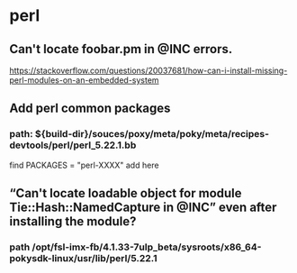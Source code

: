 # perl

## Can't locate foobar.pm in @INC errors.
https://stackoverflow.com/questions/20037681/how-can-i-install-missing-perl-modules-on-an-embedded-system

## Add perl common packages 
### path: ${build-dir}/souces/poxy/meta/poky/meta/recipes-devtools/perl/perl_5.22.1.bb
find PACKAGES = "perl-XXXX" add here 

## “Can't locate loadable object for module Tie::Hash::NamedCapture in @INC” even after installing the module?
### path /opt/fsl-imx-fb/4.1.33-7ulp_beta/sysroots/x86_64-pokysdk-linux/usr/lib/perl/5.22.1
